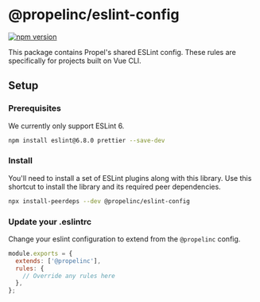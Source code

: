 # @propelinc/eslint-config

[![npm version](https://badge.fury.io/js/%40propelinc%2Feslint-config.svg)](https://badge.fury.io/js/%40propelinc%2Feslint-config)

This package contains Propel's shared ESLint config. These rules are specifically for projects built on Vue CLI.

## Setup

### Prerequisites

We currently only support ESLint 6.

```sh
npm install eslint@6.8.0 prettier --save-dev
```

### Install

You'll need to install a set of ESLint plugins along with this library. Use this shortcut to install the library and its required peer dependencies.


```sh
npx install-peerdeps --dev @propelinc/eslint-config
```

### Update your .eslintrc

Change your eslint configuration to extend from the `@propelinc` config.

```js
module.exports = {
  extends: ['@propelinc'],
  rules: {
    // Override any rules here
  },
};
```
